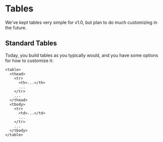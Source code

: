 # Tables

We've kept tables very simple for v1.0, but plan to do much customizing in the future. 

## Standard Tables

Today, you build tables as you typically would, and you have some options for how to customize it:

    <table>
      <thead>
        <tr>
          <th>...</th>
          ...
        </tr>
        ...
      </thead>
      <tbody>
        <tr>
          <td>...</td>
          ...
        </tr>
        ...
      </tbody>
    </table>